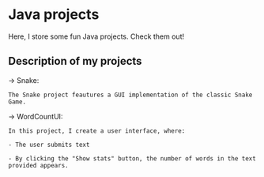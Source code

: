 # Java projects
Here, I store some fun Java projects. Check them out!

Description of my projects
---------------------------

-> Snake:

    The Snake project feautures a GUI implementation of the classic Snake Game. 


-> WordCountUI: 

    In this project, I create a user interface, where: 
    
    - The user submits text 
    
    - By clicking the "Show stats" button, the number of words in the text provided appears.



